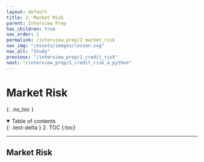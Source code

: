 ```yaml
---
layout: default
title: 2. Market Risk
parent: Interview Prep
has_children: true
nav_order: 2
permalink: /interview_prep/2_market_risk
nav_img: "/assets/images/lesson.svg"
nav_alt: "Study"
previous: "/interview_prep/1_credit_risk"
next: "/interview_prep/1_credit_risk_a_python"
---
```


# Market Risk

{: .no_toc }

<details open markdown="block">
  <summary>
    Table of contents
  </summary>
  {: .text-delta }
2. TOC
{:toc}
</details>

---

<div class="subtheory" markdown="1">

## Market Risk



</div>
